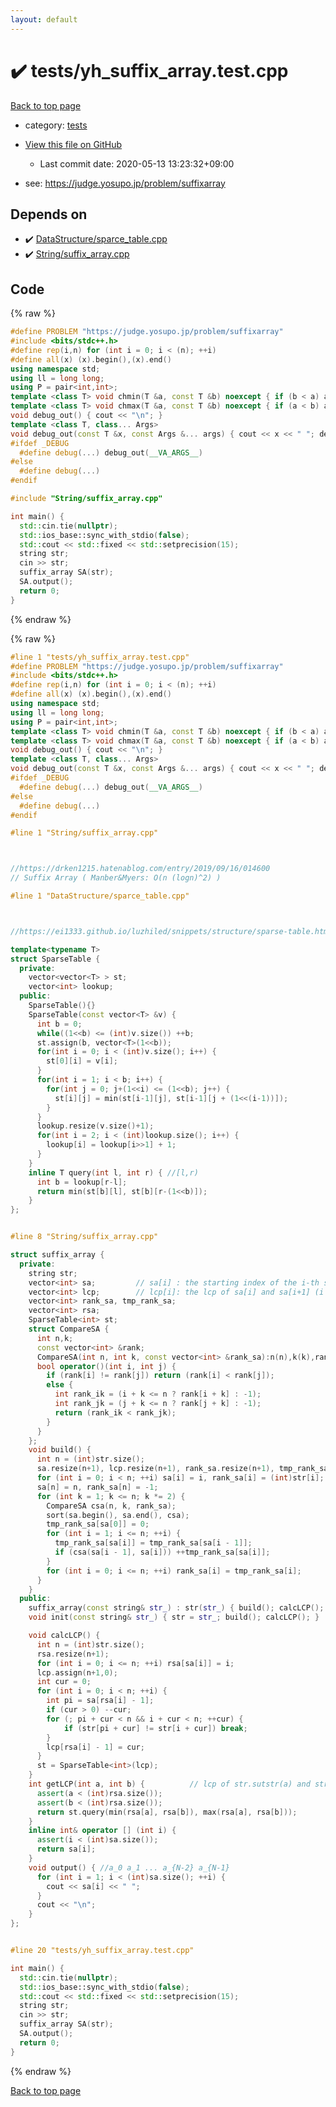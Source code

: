 ```yaml
---
layout: default
---
```


<!-- mathjax config similar to math.stackexchange -->
<script type="text/javascript" async
  src="https://cdnjs.cloudflare.com/ajax/libs/mathjax/2.7.5/MathJax.js?config=TeX-MML-AM_CHTML">
</script>
<script type="text/x-mathjax-config">
  MathJax.Hub.Config({
    TeX: { equationNumbers: { autoNumber: "AMS" }},
    tex2jax: {
      inlineMath: [ ['$','$'] ],
      processEscapes: true
    },
    "HTML-CSS": { matchFontHeight: false },
    displayAlign: "left",
    displayIndent: "2em"
  });
</script>

<script type="text/javascript" src="https://cdnjs.cloudflare.com/ajax/libs/jquery/3.4.1/jquery.min.js"></script>
<script src="https://cdn.jsdelivr.net/npm/jquery-balloon-js@1.1.2/jquery.balloon.min.js" integrity="sha256-ZEYs9VrgAeNuPvs15E39OsyOJaIkXEEt10fzxJ20+2I=" crossorigin="anonymous"></script>
<script type="text/javascript" src="../../assets/js/copy-button.js"></script>
<link rel="stylesheet" href="../../assets/css/copy-button.css" />


# :heavy_check_mark: tests/yh_suffix_array.test.cpp

<a href="../../index.html">Back to top page</a>

* category: <a href="../../index.html#b61a6d542f9036550ba9c401c80f00ef">tests</a>
* <a href="{{ site.github.repository_url }}/blob/master/tests/yh_suffix_array.test.cpp">View this file on GitHub</a>
    - Last commit date: 2020-05-13 13:23:32+09:00


* see: <a href="https://judge.yosupo.jp/problem/suffixarray">https://judge.yosupo.jp/problem/suffixarray</a>


## Depends on

* :heavy_check_mark: <a href="../../library/DataStructure/sparce_table.cpp.html">DataStructure/sparce_table.cpp</a>
* :heavy_check_mark: <a href="../../library/String/suffix_array.cpp.html">String/suffix_array.cpp</a>


## Code

<a id="unbundled"></a>
{% raw %}
```cpp
#define PROBLEM "https://judge.yosupo.jp/problem/suffixarray"
#include <bits/stdc++.h>
#define rep(i,n) for (int i = 0; i < (n); ++i)
#define all(x) (x).begin(),(x).end()
using namespace std;
using ll = long long;
using P = pair<int,int>;
template <class T> void chmin(T &a, const T &b) noexcept { if (b < a) a = b; }
template <class T> void chmax(T &a, const T &b) noexcept { if (a < b) a = b; }
void debug_out() { cout << "\n"; }
template <class T, class... Args>
void debug_out(const T &x, const Args &... args) { cout << x << " "; debug_out(args...);}
#ifdef _DEBUG
  #define debug(...) debug_out(__VA_ARGS__)
#else
  #define debug(...) 
#endif

#include "String/suffix_array.cpp"

int main() {
  std::cin.tie(nullptr);
  std::ios_base::sync_with_stdio(false);
  std::cout << std::fixed << std::setprecision(15);
  string str;
  cin >> str;
  suffix_array SA(str);
  SA.output();
  return 0;
}
```
{% endraw %}

<a id="bundled"></a>
{% raw %}
```cpp
#line 1 "tests/yh_suffix_array.test.cpp"
#define PROBLEM "https://judge.yosupo.jp/problem/suffixarray"
#include <bits/stdc++.h>
#define rep(i,n) for (int i = 0; i < (n); ++i)
#define all(x) (x).begin(),(x).end()
using namespace std;
using ll = long long;
using P = pair<int,int>;
template <class T> void chmin(T &a, const T &b) noexcept { if (b < a) a = b; }
template <class T> void chmax(T &a, const T &b) noexcept { if (a < b) a = b; }
void debug_out() { cout << "\n"; }
template <class T, class... Args>
void debug_out(const T &x, const Args &... args) { cout << x << " "; debug_out(args...);}
#ifdef _DEBUG
  #define debug(...) debug_out(__VA_ARGS__)
#else
  #define debug(...) 
#endif

#line 1 "String/suffix_array.cpp"



//https://drken1215.hatenablog.com/entry/2019/09/16/014600
// Suffix Array ( Manber&Myers: O(n (logn)^2) )

#line 1 "DataStructure/sparce_table.cpp"



//https://ei1333.github.io/luzhiled/snippets/structure/sparse-table.html

template<typename T>
struct SparseTable {
  private:
    vector<vector<T> > st;
    vector<int> lookup;
  public:
    SparseTable(){}
    SparseTable(const vector<T> &v) {
      int b = 0;
      while((1<<b) <= (int)v.size()) ++b;
      st.assign(b, vector<T>(1<<b));
      for(int i = 0; i < (int)v.size(); i++) {
        st[0][i] = v[i];
      }
      for(int i = 1; i < b; i++) {
        for(int j = 0; j+(1<<i) <= (1<<b); j++) {
          st[i][j] = min(st[i-1][j], st[i-1][j + (1<<(i-1))]);
        }
      }
      lookup.resize(v.size()+1);
      for(int i = 2; i < (int)lookup.size(); i++) {
        lookup[i] = lookup[i>>1] + 1;
      }
    }
    inline T query(int l, int r) { //[l,r)
      int b = lookup[r-l];
      return min(st[b][l], st[b][r-(1<<b)]);
    }
};


#line 8 "String/suffix_array.cpp"

struct suffix_array {
  private:
    string str;
    vector<int> sa;         // sa[i] : the starting index of the i-th smallest suffix (i = 0, 1, ..., n)
    vector<int> lcp;        // lcp[i]: the lcp of sa[i] and sa[i+1] (i = 0, 1, ..., n-1)
    vector<int> rank_sa, tmp_rank_sa;
    vector<int> rsa;
    SparseTable<int> st;
    struct CompareSA {
      int n,k;
      const vector<int> &rank;
      CompareSA(int n, int k, const vector<int> &rank_sa):n(n),k(k),rank(rank_sa){}
      bool operator()(int i, int j) {
        if (rank[i] != rank[j]) return (rank[i] < rank[j]);
        else {
          int rank_ik = (i + k <= n ? rank[i + k] : -1);
          int rank_jk = (j + k <= n ? rank[j + k] : -1);
          return (rank_ik < rank_jk);
        }
      }
    };  
    void build() {
      int n = (int)str.size();
      sa.resize(n+1), lcp.resize(n+1), rank_sa.resize(n+1), tmp_rank_sa.resize(n+1);
      for (int i = 0; i < n; ++i) sa[i] = i, rank_sa[i] = (int)str[i];
      sa[n] = n, rank_sa[n] = -1;
      for (int k = 1; k <= n; k *= 2) {
        CompareSA csa(n, k, rank_sa);
        sort(sa.begin(), sa.end(), csa);
        tmp_rank_sa[sa[0]] = 0;
        for (int i = 1; i <= n; ++i) {
          tmp_rank_sa[sa[i]] = tmp_rank_sa[sa[i - 1]];
          if (csa(sa[i - 1], sa[i])) ++tmp_rank_sa[sa[i]];
        }
        for (int i = 0; i <= n; ++i) rank_sa[i] = tmp_rank_sa[i];
      }
    }
  public:
    suffix_array(const string& str_) : str(str_) { build(); calcLCP(); }
    void init(const string& str_) { str = str_; build(); calcLCP(); }

    void calcLCP() {
      int n = (int)str.size();
      rsa.resize(n+1);
      for (int i = 0; i <= n; ++i) rsa[sa[i]] = i;
      lcp.assign(n+1,0);
      int cur = 0;
      for (int i = 0; i < n; ++i) {
        int pi = sa[rsa[i] - 1];
        if (cur > 0) --cur;
        for (; pi + cur < n && i + cur < n; ++cur) {
            if (str[pi + cur] != str[i + cur]) break;
        }
        lcp[rsa[i] - 1] = cur;
      }
      st = SparseTable<int>(lcp);
    }
    int getLCP(int a, int b) {          // lcp of str.sutstr(a) and str.substr(b)
      assert(a < (int)rsa.size());
      assert(b < (int)rsa.size());
      return st.query(min(rsa[a], rsa[b]), max(rsa[a], rsa[b]));
    }
    inline int& operator [] (int i) {
      assert(i < (int)sa.size());
      return sa[i];
    }
    void output() { //a_0 a_1 ... a_{N-2} a_{N-1}
      for (int i = 1; i < (int)sa.size(); ++i) {
        cout << sa[i] << " ";
      }
      cout << "\n";
    }
};


#line 20 "tests/yh_suffix_array.test.cpp"

int main() {
  std::cin.tie(nullptr);
  std::ios_base::sync_with_stdio(false);
  std::cout << std::fixed << std::setprecision(15);
  string str;
  cin >> str;
  suffix_array SA(str);
  SA.output();
  return 0;
}

```
{% endraw %}

<a href="../../index.html">Back to top page</a>

